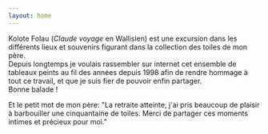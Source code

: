```yaml
---
layout: home
---
```

Kolote Folau (*Claude voyage* en Wallisien) est une excursion dans les différents lieux et souvenirs figurant dans la collection des toiles de mon père.  
Depuis longtemps je voulais rassembler sur internet cet ensemble de tableaux peints au fil des années depuis 1998 afin de rendre hommage à tout ce travail, et que je suis fier de pouvoir enfin partager.  
Bonne balade !

Et le petit mot de mon père:
"La retraite atteinte, j'ai pris beaucoup de plaisir à barbouiller une cinquantaine de toiles.
Merci de partager ces moments intimes et précieux pour moi."
